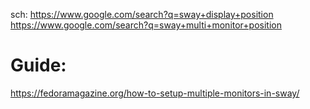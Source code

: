 sch:
https://www.google.com/search?q=sway+display+position
https://www.google.com/search?q=sway+multi+monitor+position

# Guide:
https://fedoramagazine.org/how-to-setup-multiple-monitors-in-sway/

